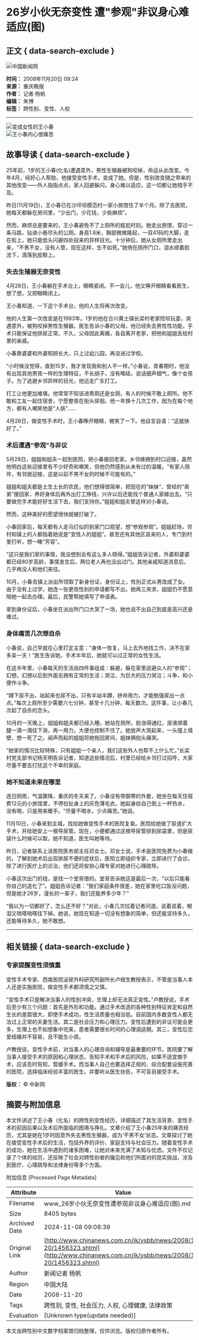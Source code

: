 # 26岁小伙无奈变性 遭"参观"非议身心难适应(图)

## 正文 { data-search-exclude }


![中国新闻网](http://i5.chinanews.com/images/images1/logo2.gif)

**时间：** 2008年11月20日 09:24  
**来源：** 重庆晚报  
**作者：** 记者 杨帆  
**编辑：** 朱博  
**标签：** 跨性别、变性、人权

---

![变成女性的王小春](U190P4T8D1456323F107DT20081120092439.jpg)  
![王小春内心很痛苦](U190P4T8D1456323F116DT20081120092439.jpg)  

## 故事导读 { data-search-exclude }

25年前，1岁的王小春(化名)遭遇意外，男性生殖器被狗咬掉，命运从此改变。今年4月，经好心人帮助，他接受变性手术，变成了她。但是，性别改变随之带来的其他改变——外人指指点点，家人回避躲闪，身心难以适应，这一切都让她措手不及。

昨日(11月19日)，王小春已在沙坪坝模范村一家小旅馆住了半个月。除了去医院，她每天都躲在房间里，“少出门，少花钱，少些麻烦”。

然而，麻烦总是要来的，王小春避免不了上厕所的尴尬时刻。她走出旅馆，穿过一条马路，钻进小巷尽头的公厕。身高1.8米，胸部微微隆起，一双41码的大脚，走在街上，她只能低头闪避四处投来的异样目光。十分钟后，她从女厕所里走出来，“不男不女，没有人管，现在这样，生不如死。”她倚在厕所门口，泪水顺着脸流下，滴落到皮鞋上。

### 失去生殖器无奈变性

4月28日，王小春躺在手术台上，眼睛紧闭。不一会儿，他又睁开眼睛看看医生，想了想，又把眼睛闭上。

王小春知道，一下这个手术台，他的人生将再次改变。

他的人生第一次改变是在1983年。1岁的他在合川黄土镇长梁村老家院坝玩耍，突遇意外，被狗咬掉男性生殖器。医生告诉小春的父母，他已经失去男性性功能，手术只能保证他排尿正常。不久，父母因此离婚，各自离开老家，把他和姐姐丢给村里的亲戚。

小春靠婆婆和外婆照顾长大，只上过幼儿园，再没进过学校。

“小时候没觉得，直到15岁，我才发现我和别人不一样。”小春说，青春期时，他没有出现其他男孩一样的生理特征，不长胡子，没有喉结，说话细声细气，像个女孩子。为了逃避乡邻异样的目光，他远走广东打工。

打工让他更加难堪。他常常不知该进男厕还是女厕，有人的时候不敢上厕所。他不敢和工友一起住宿舍，宁愿整夜在街头徘徊。他一年换十几次工作，因为在每个地方，都有人嘲笑他是“人妖”……

4月28日，做变性手术时，王小春睁开眼睛，微笑了一下。他自言自语：“这就快好了。”

### 术后遭遇“参观”与非议

5月28日，姐姐和姐夫一起到医院，把小春接回老家。乡邻蜂拥到村口迎接，虽然他明白这些迎接里有不少好奇和嘲笑，但他仍然感到从未有过的温暖。“有家人陪伴，有邻居迎接，这是以前不男不女的时候不可能有的。”

姐姐和姐夫都是土生土长的农民，他们想得很简单，把现在的“妹妹”、曾经的“弟弟”接回家，养好身体后再外出打工挣钱，兴许以后还能找个普通人家嫁出去。“只要做完手术能好好生活下去，我们支持你。”姐姐和姐夫曾这样对小春说。

然而，这种美好的愿望很快就被打破了。

小春回家后，每天都有人走马灯似的到家门口观望，想“参观参观”。姐姐赶场，邻村和镇上的人都指着她说是“变性人的姐姐”。甚至还有其他区县来的人，专门到村里打听，想一睹“芳容”。

“这只是我们家的事情，我没想到会有这么多人晓得。”姐姐告诉记者，外婆和婆婆都已经80岁高龄，事情发生后，两位老人再也没出过门。其他亲戚知道消息后，几乎再没人和他们来往。

10月，小春去镇上派出所领取了新身份证，身份证上，性别正式从男改成了女。由于没有上过学，她连一张更改性别的申请都写不出。她再三央求，姐姐仍不愿意陪她一起去办理。最后，民警帮她填写了申请表。

拿到身份证后，小春坐在派出所门口大哭了一场，她也说不出自己到底是高兴还是难过。

### 身体痛苦几次想自杀

小春说，自己早就在心里打定主意：“身体一恢复，马上去外地找工作，决不在家多呆一天！”医生告诉她，手术半年后，她就可以过正常的女性生活。

在这半年里，小春每天的生活由四件事组成：躲避，躲在家里逃避众人的“参观”；幻想，幻想以后到外面去拥有正常的生活；哭泣，为巨大的压力哭泣；斗争，和小便作斗争。

“蹲下尿不出，站起来也尿不出，只有半站半蹲，拼命用力，才能勉强尿出一点点。”每次上厕所至少需要六七分钟，甚至十几分钟，每天数次。这件事，让小春几次起了自杀的念头。

10月的一天晚上，姐姐和姐夫都已经入睡，她站在厕所，脸涨得通红，尿液顺着腿一滴一滴往下淌，再一用力，大便也控制不住了。她放声大哭起来，一头撞上墙壁，想一死了之。闻声而起的姐姐将她拖回房间，姐妹俩抱头痛哭。

“她家的情况比较特殊，只有姐姐一个亲人，我们这些外人也帮不上什么忙。”长梁村党支部书记杨天明告诉记者，知道这些情况后，村里已经给乡邻打过招呼，大家尽量不要去打扰这个不幸的家庭。

### 她不知道未来在哪里

连日阴雨，气温骤降，重庆的冬天来了。小春没有带御寒的外套，她坐在每天住宿费12元的小旅馆里，不停拉扯身上的灰色薄毛衣。她起身给自己倒上一杯热水，没有喝，只是用来暖手。“尽量不喝水，少点痛苦。”她说。

11月10日，小春来到主城，找给她做变性手术的医院复查。医院给她做了尿道扩大手术，并给她安上一根导尿管。现在，小便都通过这根导尿管排到尿袋里，但是尿袋什么时候可以取，她不知道，医生叫她等待。

昨日，记者联系上该医院医务部主任邓女士。邓女士说，手术是医院免费为小春做的，了解到她术后出现排尿不便的症状后，医院立即组织专家，立即进行了会诊。除了进行医疗上的诊治，他们还将安排心理专家对她进行心理疏导。

小春这次出门的钱，是找一个堂哥借的。堂哥告诉她这是最后一次，“以后只能看你自己的造化了”。姐姐告诉记者：“我们家庭条件很差，她在家里吃口饭没问题，但是她才26岁，漫长的一辈子，我们还能养多少年？”

“我以为一切都好了，怎么还不好？”对此，小春几次拉着记者问道。说着说着，眼泪又啪嗒啪嗒往下掉。她说，她现在知道一切没有想象的简单，但还能坚持多久，还能等待多久，她不敢想。

---

## 相关链接 { data-search-exclude }

### 专家提醒变性须慎重

变性手术专家、西南医院泌尿外科研究所副所长卢根生教授表示，不管是当事人本人还是实施医院，做变性手术都须慎之又慎。

“变性手术只是解决当事人的性别冲突，生理上却无法真正变性。”卢教授说，手术后至少有三个问题：首先是外形和功能。通过手术改造的各种性别特征肯定和自然生长的差距很大，即使手术成功，性生活质量也相当低。目前国内多数变性人都无法过上正常的夫妻生活。其二是社会压力和心理压力。变性后遭到的非议可能会更多，生理上也不如想象中完美，患者需要很长时间的心理调适期。其三，变性后恋爱结婚并不容易，且不能生小孩。

卢教授说，变性手术前，对当事人的心理咨询和辅导是最重要的环节。医院要了解当事人接受手术的原因和心理状态，告知手术和手术后的风险，如果不适宜做手术，应该及时告知，暂缓手术。而当事人自己也要选择正规的、综合配套设施完善的医院，选择临床经验丰富的医生。并要听从医生劝告，不可盲目接受手术。 

**版权：** © 中新网

## 摘要与附加信息

<!-- tcd_abstract -->
本文件讲述了王小春（化名）的跨性别变性经历，详细描述了其生活背景、变性手术的前因后果以及术后所面临的困境与挣扎。文章介绍了王小春25年来的痛苦经历，尤其是她在1岁时因意外失去男性生殖器，成为‘不男不女’状态。文章探讨了她在接受变性手术后的生活，包括外界的评价、家庭支持与社会压力。随着变性手术的成功，她在生活中遇到的诸多困难，让她对未来充满了未知与忧虑。文件不仅记录了个体的经历，还反映了社会对跨性别者的偏见和他们所面对的现实挑战，涉及到医疗、心理疏导和法律身份等多个方面。
<!-- tcd_abstract_end -->

附加信息 [Processed Page Metadata]

| Attribute       | Value                                  |
|-----------------|----------------------------------------|
| Filename        | www_26岁小伙无奈变性遭参观非议身心难适应(图).md                             |
| Size            | 8405 bytes                           |
| Archived Date   | 2024-11-08 09:08:39                             |
| Original Link   | [http://www.chinanews.com.cn/jk/ysbb/news/2008/11-20/1456323.shtml](http://www.chinanews.com.cn/jk/ysbb/news/2008/11-20/1456323.shtml)                       |
| Author          | 新闻记者 杨帆                               |
| Region          | 中国大陆                               |
| Date            | 2008-11-20                                 |
| Tags            | 跨性别, 变性, 社会压力, 人权, 心理健康, 法律政策                                 |
| Evaluation            | [Unknown type(update needed)]                                 |
<!-- tcd_table_end -->

本文由跨性别中文数字档案馆归档整理，仅供浏览。版权归原作者所有。
